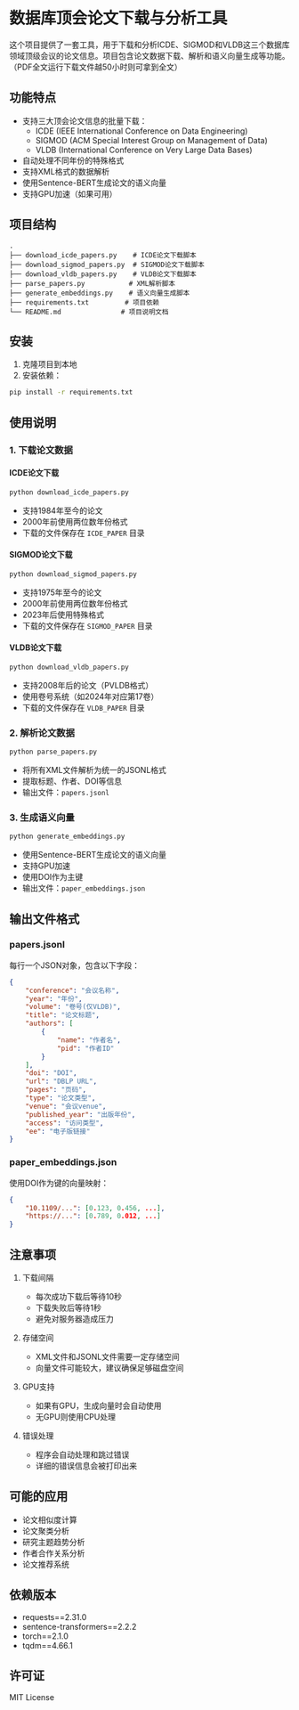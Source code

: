 # 数据库顶会论文下载与分析工具

这个项目提供了一套工具，用于下载和分析ICDE、SIGMOD和VLDB这三个数据库领域顶级会议的论文信息。项目包含论文数据下载、解析和语义向量生成等功能。（PDF全文运行下载文件越50小时则可拿到全文）

## 功能特点

- 支持三大顶会论文信息的批量下载：
  - ICDE (IEEE International Conference on Data Engineering)
  - SIGMOD (ACM Special Interest Group on Management of Data)
  - VLDB (International Conference on Very Large Data Bases)
- 自动处理不同年份的特殊格式
- 支持XML格式的数据解析
- 使用Sentence-BERT生成论文的语义向量
- 支持GPU加速（如果可用）

## 项目结构

```
.
├── download_icde_papers.py    # ICDE论文下载脚本
├── download_sigmod_papers.py  # SIGMOD论文下载脚本
├── download_vldb_papers.py    # VLDB论文下载脚本
├── parse_papers.py           # XML解析脚本
├── generate_embeddings.py    # 语义向量生成脚本
├── requirements.txt         # 项目依赖
└── README.md               # 项目说明文档
```

## 安装

1. 克隆项目到本地
2. 安装依赖：
```bash
pip install -r requirements.txt
```

## 使用说明

### 1. 下载论文数据

#### ICDE论文下载
```bash
python download_icde_papers.py
```
- 支持1984年至今的论文
- 2000年前使用两位数年份格式
- 下载的文件保存在 `ICDE_PAPER` 目录

#### SIGMOD论文下载
```bash
python download_sigmod_papers.py
```
- 支持1975年至今的论文
- 2000年前使用两位数年份格式
- 2023年后使用特殊格式
- 下载的文件保存在 `SIGMOD_PAPER` 目录

#### VLDB论文下载
```bash
python download_vldb_papers.py
```
- 支持2008年后的论文（PVLDB格式）
- 使用卷号系统（如2024年对应第17卷）
- 下载的文件保存在 `VLDB_PAPER` 目录

### 2. 解析论文数据

```bash
python parse_papers.py
```
- 将所有XML文件解析为统一的JSONL格式
- 提取标题、作者、DOI等信息
- 输出文件：`papers.jsonl`

### 3. 生成语义向量

```bash
python generate_embeddings.py
```
- 使用Sentence-BERT生成论文的语义向量
- 支持GPU加速
- 使用DOI作为主键
- 输出文件：`paper_embeddings.json`

## 输出文件格式

### papers.jsonl
每行一个JSON对象，包含以下字段：
```json
{
    "conference": "会议名称",
    "year": "年份",
    "volume": "卷号(仅VLDB)",
    "title": "论文标题",
    "authors": [
        {
            "name": "作者名",
            "pid": "作者ID"
        }
    ],
    "doi": "DOI",
    "url": "DBLP URL",
    "pages": "页码",
    "type": "论文类型",
    "venue": "会议venue",
    "published_year": "出版年份",
    "access": "访问类型",
    "ee": "电子版链接"
}
```

### paper_embeddings.json
使用DOI作为键的向量映射：
```json
{
    "10.1109/...": [0.123, 0.456, ...],
    "https://...": [0.789, 0.012, ...]
}
```

## 注意事项

1. 下载间隔
   - 每次成功下载后等待10秒
   - 下载失败后等待1秒
   - 避免对服务器造成压力

2. 存储空间
   - XML文件和JSONL文件需要一定存储空间
   - 向量文件可能较大，建议确保足够磁盘空间

3. GPU支持
   - 如果有GPU，生成向量时会自动使用
   - 无GPU则使用CPU处理

4. 错误处理
   - 程序会自动处理和跳过错误
   - 详细的错误信息会被打印出来

## 可能的应用

- 论文相似度计算
- 论文聚类分析
- 研究主题趋势分析
- 作者合作关系分析
- 论文推荐系统

## 依赖版本

- requests==2.31.0
- sentence-transformers==2.2.2
- torch==2.1.0
- tqdm==4.66.1

## 许可证

MIT License 
